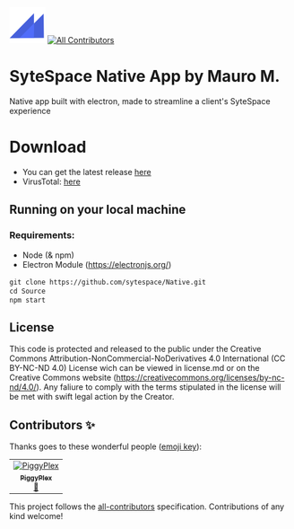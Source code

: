 ![](https://raw.githubusercontent.com/sytespace/Branding/master/Logos/Main/favicon.png)
[![All Contributors](https://img.shields.io/badge/all_contributors-1-orange.svg?style=flat-square)](#contributors)

# SyteSpace Native App by Mauro M.
Native app built with electron, made to streamline a client's SyteSpace experience

# Download

* You can get the latest release [here](https://github.com/sytespace/Native/releases)
* VirusTotal: [here](https://www.virustotal.com/gui/file/7236eb0b53ca9b5b32da3619bc497ed151956eded2cc1c1a44717a5c4f5bee0a/detection)

## Running on your local machine
### Requirements:
* Node (& npm)
* Electron Module (https://electronjs.org/)

```
git clone https://github.com/sytespace/Native.git
cd Source
npm start
```

## License
This code is protected and released to the public under the Creative Commons Attribution-NonCommercial-NoDerivatives 4.0 International (CC BY-NC-ND 4.0) License wich can be viewed in license.md or on the Creative Commons website (https://creativecommons.org/licenses/by-nc-nd/4.0/). Any faliure to comply with the terms stipulated in the license will be met with swift legal action by the Creator.

## Contributors ✨

Thanks goes to these wonderful people ([emoji key](https://allcontributors.org/docs/en/emoji-key)):

<!-- ALL-CONTRIBUTORS-LIST:START - Do not remove or modify this section -->
<!-- prettier-ignore -->
<table>
  <tr>
    <td align="center"><a href="http://piggyplex.net"><img src="https://avatars3.githubusercontent.com/u/15018948?v=4" width="100px;" alt="PiggyPlex"/><br /><sub><b>PiggyPlex</b></sub></a><br /><a href="https://github.com/sytespace/Native/issues?q=author%3APiggyPlex" title="Bug reports">🐛</a></td>
  </tr>
</table>

<!-- ALL-CONTRIBUTORS-LIST:END -->

This project follows the [all-contributors](https://github.com/all-contributors/all-contributors) specification. Contributions of any kind welcome!
